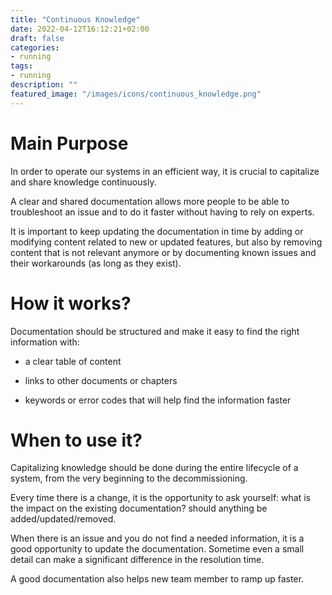 ```yaml
---
title: "Continuous Knowledge"
date: 2022-04-12T16:12:21+02:00
draft: false
categories:
- running
tags:
- running
description: ""
featured_image: "/images/icons/continuous_knowledge.png"
---
```


# Main Purpose

In order to operate our systems in an efficient way, it is crucial to capitalize and share knowledge continuously.

A clear and shared documentation allows more people to be able to troubleshoot an issue and to do it faster without having to rely on experts.

It is important to keep updating the documentation in time by adding or modifying content related to new or updated features, but also by removing content that is not relevant anymore or by documenting known issues and their workarounds (as long as they exist).



# How it works?

Documentation should be structured and make it easy to find the right information with:

* a clear table of content

* links to other documents or chapters

* keywords or error codes that will help find the information faster



# When to use it?

Capitalizing knowledge should be done during the entire lifecycle of a system, from the very beginning to the decommissioning.

Every time there is a change, it is the opportunity to ask yourself: what is the impact on the existing documentation? should anything be added/updated/removed.

When there is an issue and you do not find a needed information, it is a good opportunity to update the documentation. Sometime even a small detail can make a significant difference in the resolution time.

A good documentation also helps new team member to ramp up faster. 
